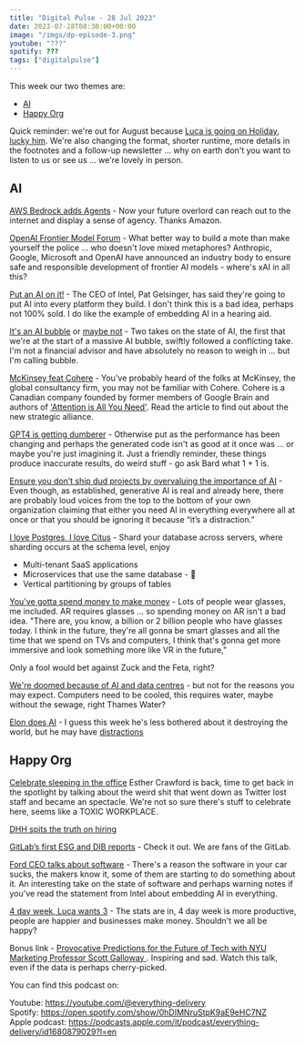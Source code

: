 ```yaml
---
title: "Digital Pulse - 28 Jul 2023"
date: 2023-07-28T08:30:00+00:00
image: "/imgs/dp-episode-3.png"
youtube: "???"
spotify: ???
tags: ["digitalpulse"]
---
```


This week our two themes are:

- [AI](#AI)
- [Happy Org](#HappyOrg)

Quick reminder: we're out for August because [Luca is going on Holiday, lucky him](https://www.youtube.com/watch?v=Bxauqa7rJgI). We're also changing the format, shorter runtime, more details in the footnotes and a follow-up newsletter ... why on earth don't you want to listen to us or see us ... we're lovely in person. 

<!--more-->

## AI

[AWS Bedrock adds Agents](https://aws.amazon.com/about-aws/whats-new/2023/07/enable-generative-ai-applications-complete-tasks/) - Now your future overlord can reach out to the internet and display a sense of agency. Thanks Amazon.

[OpenAI Frontier Model Forum](https://openai.com/blog/frontier-model-forum) - What better way to build a mote than make yourself the police ... who doesn't love mixed metaphores? 
Anthropic, Google, Microsoft and OpenAI have announced an industry body to ensure safe and responsible development of frontier AI models - where's xAI in all this?

[Put an AI on it!](https://www.theverge.com/2023/7/27/23810360/intel-pat-gelsinger-ai-every-platform-promise) - The CEO of Intel, Pat Gelsinger, has said they're going to put AI into every platform they build. I don't think this is a bad idea, perhaps not 100% sold. I do like the example of embedding AI in a hearing aid.

[It's an AI bubble](https://www.zdnet.com/article/is-ai-the-biggest-bubble-of-all-time-stability-ai-ceo-thinks-so/) or [maybe not](https://markets.businessinsider.com/news/stocks/stock-market-outlook-ai-bubble-hype-nvidia-1999-cisco-fundstrat-2023-7) - Two takes on the state of AI, the first that we're at the start of a massive AI bubble, swiftly followed a conflicting take. I'm not a financial advisor and have absolutely no reason to weigh in ... but I'm calling bubble.

[McKinsey feat Cohere](https://txt.cohere.com/cohere-and-mckinsey/) - You've probably heard of the folks at McKinsey, the global consultancy firm, you may not be familiar with Cohere. Cohere is a Canadian company founded by former members of Google Brain and authors of ['Attention is All You Need'](https://arxiv.org/abs/1706.03762). Read the article to find out about the new strategic alliance.

[GPT4 is getting dumberer](https://www.theregister.com/2023/07/20/gpt4_chatgpt_performance/) - Otherwise put as the performance has been changing and perhaps the generated code isn't as good at it once was ... or maybe you're just imagining it. Just a friendly reminder, these things produce inaccurate results, do weird stuff - go ask Bard what 1 + 1 is.  

[Ensure you don’t ship dud projects by overvaluing the importance of AI](https://thenewstack.io/what-generative-ai-means-for-product-strategy-and-how-to-evaluate-it/) - Even though, as established, generative AI is real and already here, there are probably loud voices from the top to the bottom of your own organization claiming that either you need AI in everything everywhere all at once or that you should be ignoring it because “it’s a distraction.”

[I love Postgres, I love Citus](https://www.citusdata.com/blog/2023/07/18/citus-12-schema-based-sharding-for-postgres/) - 
Shard your database across servers, where sharding occurs at the schema level, enjoy 
- Multi-tenant SaaS applications
- Microservices that use the same database - 🤢
- Vertical partitioning by groups of tables

[You've gotta spend money to make money](https://www.businessinsider.com/mark-zuckerberg-metaverse-losses-top-40-billion-suddenly-ok-meta-2023-7?r=US&IR=T) - Lots of people wear glasses, me included. AR requires glasses ... so spending money on AR isn't a bad idea.
"There are, you know, a billion or 2 billion people who have glasses today. I think in the future, they're all gonna be smart glasses and all the time that we spend on TVs and computers, I think that's gonna get more immersive and look something more like VR in the future," 

Only a fool would bet against Zuck and the Feta, right?

[We're doomed because of AI and data centres](https://www.theregister.com/2023/07/27/thames_water_to_datacenters_cut/) - but not for the reasons you may expect. Computers need to be cooled, this requires water, maybe without the sewage, right Thames Water?

[Elon does AI](https://www.newscientist.com/article/2382426-what-is-xai-elon-musks-new-ai-company-and-will-it-succeed/) - I guess this week he's less bothered about it destroying the world, but he may have [distractions](https://themessenger.com/tech/twitters-rebrand-to-x-could-be-a-trademark-nightmare-thanks-to-microsoft)

## Happy Org

[Celebrate sleeping in the office](https://twitter.com/esthercrawford/status/1684291048682684416?s=20) Esther Crawford is back, time to get back in the spotlight by talking about the weird shit that went down as Twitter lost staff and became an spectacle. We're not so sure there's stuff to celebrate here, seems like a TOXIC WORKPLACE. 

[DHH spits the truth on hiring](https://world.hey.com/dhh/pick-promise-over-proof-756604d3)

[GitLab’s first ESG and DIB reports](https://about.gitlab.com/blog/2023/07/26/gitlab-first-esg-and-dib-reports/) - Check it out. We are fans of the GitLab.

[Ford CEO talks about software](https://www.youtube.com/watch?v=8IhSWsQlaG8) - There's a reason the software in your car sucks, the makers know it, some of them are starting to do something about it. An interesting take on the state of software and perhaps warning notes if you've read the statement from Intel about embedding AI in everything.

[4 day week, Luca wants 3](https://www.businessinsider.com/four-day-workweek-companies-profits-workers-happier-efficient-takano-2023-7?r=US&IR=T) - The stats are in, 4 day week is more productive, people are happier and businesses make money. Shouldn't we all be happy?

Bonus link - [ Provocative Predictions for the Future of Tech with NYU Marketing Professor Scott Galloway ](https://www.youtube.com/watch?v=otyoPiVAicI&t=2500s). Inspiring and sad. Watch this talk, even if the data is perhaps cherry-picked.






You can find this podcast on:

Youtube: https://youtube.com/@everything-delivery  
Spotify: https://open.spotify.com/show/0hDIMNruStpK9aE9eHC7NZ  
Apple podcast: https://podcasts.apple.com/it/podcast/everything-delivery/id1680879029?l=en  

